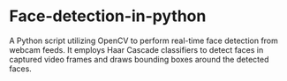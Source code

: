 # Face-detection-in-python
A Python script utilizing OpenCV to perform real-time face detection from webcam feeds. It employs Haar Cascade classifiers to detect faces in captured video frames and draws bounding boxes around the detected faces.
